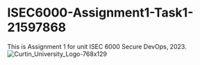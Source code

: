 # ISEC6000-Assignment1-Task1-21597868

This is Assignment 1 for unit ISEC 6000 Secure DevOps, 2023.
![Curtin_University_Logo-768x129](https://github.com/jd21597868/ISEC6000-Assignment1-Task1-21597868/assets/143303888/891d289d-34f5-458f-9a8c-9f2919d98762)







